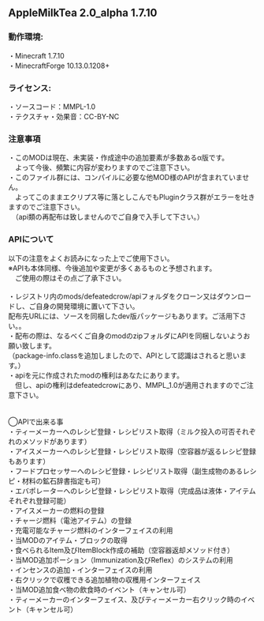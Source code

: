 ## AppleMilkTea 2.0_alpha 1.7.10

### 動作環境:
・Minecraft 1.7.10
<br>・MinecraftForge 10.13.0.1208+
 
### ライセンス:
・ソースコード：MMPL-1.0
<br>・テクスチャ・効果音：CC-BY-NC

### 注意事項
・このMODは現在、未実装・作成途中の追加要素が多数あるα版です。
<br>　よって今後、頻繁に内容が変わりますのでご注意下さい。
<br>・このファイル群には、コンパイルに必要な他MOD様のAPIが含まれていません。
<br>　よってこのままエクリプス等に落としこんでもPluginクラス群がエラーを吐きますのでご注意下さい。
<br>　（api類の再配布は致しませんのでご自身で入手して下さい。）

### APIについて
以下の注意をよくお読みになった上でご使用下さい。
<br>※APIも本体同様、今後追加や変更が多くあるものと予想されます。
<br>　ご使用の際はその点ご了承下さい。
<br>
<br>・レジストリ内のmods/defeatedcrow/apiフォルダをクローン又はダウンロードし、ご自身の開発環境に置いて下さい。
<br>  配布先URLには、ソースを同梱したdev版パッケージもあります。ご活用下さい。。
<br>・配布の際は、なるべくご自身のmodのzipフォルダにAPIを同梱しないようお願い致します。
<br>（package-info.classを追加しましたので、APIとして認識はされると思います。）
<br>・apiを元に作成されたmodの権利はあなたにあります。
<br>　但し、apiの権利はdefeatedcrowにあり、MMPL_1.0が適用されますのでご注意下さい。
<br>
<br>
<br>◯APIで出来る事
<br>・ティーメーカーへのレシピ登録・レシピリスト取得（ミルク投入の可否それぞれのメソッドがあります）
<br>・アイスメーカーへのレシピ登録・レシピリスト取得（空容器が返るレシピ登録もあります）
<br>・フードプロセッサーへのレシピ登録・レシピリスト取得（副生成物のあるレシピ・材料の鉱石辞書指定も可）
<br>・エバポレーターへのレシピ登録・レシピリスト取得（完成品は液体・アイテムそれぞれ登録可能）
<br>・アイスメーカーの燃料の登録
<br>・チャージ燃料（電池アイテム）の登録
<br>・充電可能なチャージ燃料のインターフェイスの利用
<br>・当MODのアイテム・ブロックの取得
<br>・食べられるItem及びItemBlock作成の補助（空容器返却メソッド付き）
<br>・当MOD追加ポーション（Immunization及びReflex）のシステムの利用
<br>・インセンスの追加・インターフェイスの利用
<br>・右クリックで収穫できる追加植物の収穫用インターフェイス
<br>・当MOD追加食べ物の飲食時のイベント（キャンセル可）
<br>・ティーメーカーのインターフェイス、及びティーメーカー右クリック時のイベント（キャンセル可）
